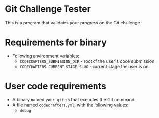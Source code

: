 # Git Challenge Tester

This is a program that validates your progress on the Git challenge.

# Requirements for binary

- Following environment variables:
  - `CODECRAFTERS_SUBMISSION_DIR` - root of the user's code submission
  - `CODECRAFTERS_CURRENT_STAGE_SLUG` - current stage the user is on

# User code requirements

- A binary named `your_git.sh` that executes the Git command.
- A file named `codecrafters.yml`, with the following values: 
  - `debug`
